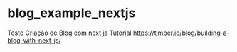 # blog_example_nextjs
Teste Criação de Blog com next js Tutorial https://timber.io/blog/building-a-blog-with-next-js/
